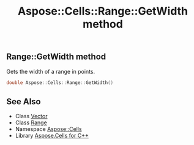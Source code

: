﻿---
title: Aspose::Cells::Range::GetWidth method
linktitle: GetWidth
second_title: Aspose.Cells for C++ API Reference
description: 'Aspose::Cells::Range::GetWidth method. Gets the width of a range in points in C++.'
type: docs
weight: 2400
url: /cpp/aspose.cells/range/getwidth/
---
## Range::GetWidth method


Gets the width of a range in points.

```cpp
double Aspose::Cells::Range::GetWidth()
```

## See Also

* Class [Vector](../../vector/)
* Class [Range](../)
* Namespace [Aspose::Cells](../../)
* Library [Aspose.Cells for C++](../../../)
